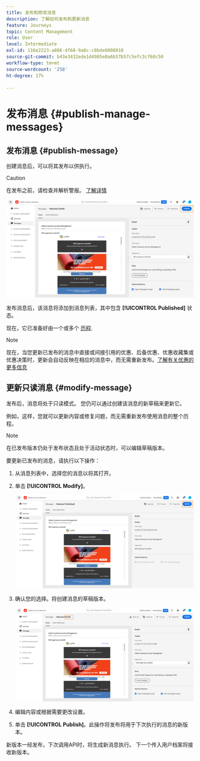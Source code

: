 ```yaml
---
title: 发布和修改消息
description: 了解如何发布和更新消息
feature: Journeys
topic: Content Management
role: User
level: Intermediate
exl-id: 116e2223-a806-4f68-9a8c-c0bde6008010
source-git-commit: b43e3432ede1d4985e0a6b57b57c5efc3cf60c50
workflow-type: tm+mt
source-wordcount: '258'
ht-degree: 17%

---
```


# 发布消息 {#publish-manage-messages}

## 发布消息 {#publish-message}

创建消息后，可以将其发布以供执行。

>[!CAUTION]
>
>在发布之前，请检查并解析警报。 [了解详情](alerts.md)

![](assets/publish-message.png)

发布消息后，该消息将添加到消息列表，其中包含 **[!UICONTROL Published]** 状态。

现在，它已准备好由一个或多个 [历程](../building-journeys/journey.md).

>[!NOTE]
>
>现在，当您更新已发布的消息中直接或间接引用的优惠、后备优惠、优惠收藏集或优惠决策时，更新会自动反映在相应的消息中，而无需重新发布。[了解有关优惠的更多信息](../offers/get-started/starting-offer-decisioning.md)

## 更新只读消息 {#modify-message}

发布后，消息将处于只读模式。 您仍可以通过创建该消息的新草稿来更新它。

例如，这样，您就可以更新内容或修复问题，而无需重新发布使用消息的整个历程。

>[!NOTE]
>
>在已发布版本仍处于发布状态且处于活动状态时，可以编辑草稿版本。

要更新已发布的消息，请执行以下操作：

1. 从消息列表中，选择您的消息以将其打开。

1. 单击 **[!UICONTROL Modify]**。

   ![](assets/message-modify.png)

1. 确认您的选择。将创建消息的草稿版本。

   ![](assets/message-modify-v2.png)

1. 编辑内容或根据需要更改设置。
1. 单击 **[!UICONTROL Publish]**。此操作将发布将用于下次执行的消息的新版本。

新版本一经发布，下次调用API时，将生成新消息执行。 下一个传入用户档案将接收新版本。

<!--For batch messages, the audience/segment being processed in the previous execution will not be affected by the new version. Only the next incoming API call with an audience/segment will generate a new message execution with the new version. -->
